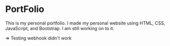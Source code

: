# PortFolio
This is my personal portfolio. I made my personal website using HTML, CSS, JavaScript, and Bootstrap.
I am still working on to it.

=> Testing webhook didn't work


